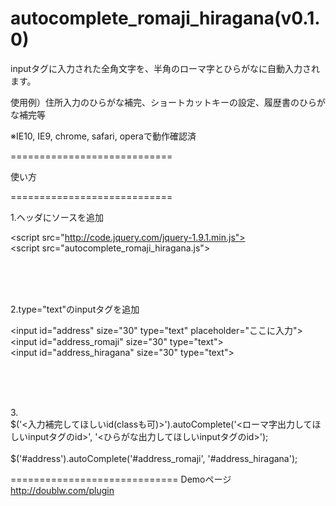 autocomplete_romaji_hiragana(v0.1.0)
============================

inputタグに入力された全角文字を、半角のローマ字とひらがなに自動入力されます。

使用例）住所入力のひらがな補完、ショートカットキーの設定、履歴書のひらがな補完等

※IE10, IE9, chrome, safari, operaで動作確認済

============================

使い方

============================

1.ヘッダにソースを追加

  &lt;script src="http://code.jquery.com/jquery-1.9.1.min.js"></script><br />
  &lt;script src="autocomplete_romaji_hiragana.js"></script>
  
  <br /><br /><br />
  
2.type="text"のinputタグを追加

  &lt;input id="address" size="30" type="text" placeholder="ここに入力"><br />
  &lt;input id="address_romaji" size="30" type="text"><br />
  &lt;input id="address_hiragana" size="30" type="text">
  
  <br /><br /><br />
  
  
3.<br />
  $('<入力補完してほしいid(classも可)>').autoComplete('<ローマ字出力してほしいinputタグのid>', '<ひらがな出力してほしいinputタグのid>');
<br /><br />
  $('#address').autoComplete('#address_romaji', '#address_hiragana');
  
=============================
Demoページ
  http://doublw.com/plugin

